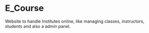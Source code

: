 # E_Course
Website to handle Institutes online, like managing classes, instructors, students and also a admin panel.  
